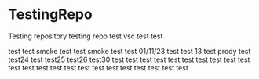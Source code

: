 # TestingRepo
Testing repository
testing repo
test
vsc test
test

test test
smoke test
test smoke test
test 01/11/23
test 
test 13
test prody
test
test24
test
test25
test26
test30
test
test
test
test
test
test
test
test
test
test
test
test
test
test
test
test
test
test
test
test
test
test
test